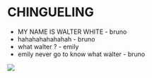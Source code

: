 # CHINGUELING

- MY NAME IS WALTER WHITE - bruno 
- hahahahahahahah - bruno
- what walter ? - emily
- emily never go to know what walter - bruno

<img src="https://static.wikia.nocookie.net/liberproeliis/images/9/96/Walter.webp/revision/latest?cb=20230726163745&path-prefix=pt-br">